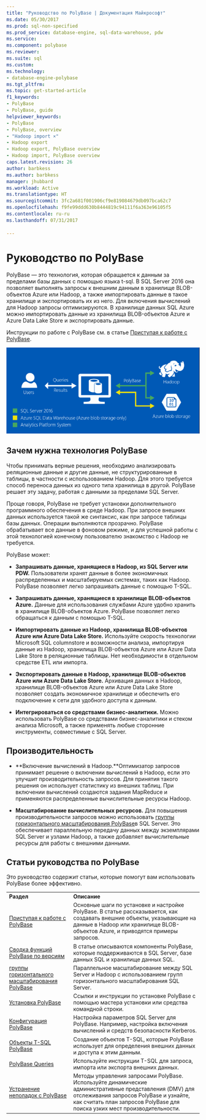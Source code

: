 ```yaml
---
title: "Руководство по PolyBase | Документация Майкрософт"
ms.date: 05/30/2017
ms.prod: sql-non-specified
ms.prod_service: database-engine, sql-data-warehouse, pdw
ms.service: 
ms.component: polybase
ms.reviewer: 
ms.suite: sql
ms.custom: 
ms.technology:
- database-engine-polybase
ms.tgt_pltfrm: 
ms.topic: get-started-article
f1_keywords:
- PolyBase
- PolyBase, guide
helpviewer_keywords:
- PolyBase
- PolyBase, overview
- "Hadoop import ×"
- Hadoop export
- Hadoop export, PolyBase overview
- Hadoop import, PolyBase overview
caps.latest.revision: 26
author: barbkess
ms.author: barbkess
manager: jhubbard
ms.workload: Active
ms.translationtype: HT
ms.sourcegitcommit: 3fc2a681f001906cf9e819084679db097bca62c7
ms.openlocfilehash: f9fe99ddd630b8444819c94111f6a363e96105f5
ms.contentlocale: ru-ru
ms.lasthandoff: 07/31/2017

---
```

# <a name="polybase-guide"></a>Руководство по PolyBase

  PolyBase — это технология, которая обращается к данным за пределами базы данных с помощью языка t-sql.  В SQL Server 2016 она позволяет выполнять запросы к внешним данным в хранилище BLOB-объектов Azure или Hadoop, а также импортировать данные в такое хранилище и экспортировать их из него. Для включения вычислений для Hadoop запросы оптимизируются. В хранилище данных SQL Azure можно импортировать данные из хранилища BLOB-объектов Azure и Azure Data Lake Store и экспортировать данные.
  
  
 Инструкции по работе с PolyBase см. в статье [Приступая к работе с PolyBase](../../relational-databases/polybase/get-started-with-polybase.md).  
  
 ![Логическая схема использования PolyBase](../../relational-databases/polybase/media/polybase-logical.png "логическая схема использования PolyBase")  
  
## <a name="why-use-polybase"></a>Зачем нужна технология PolyBase  
Чтобы принимать верные решения, необходимо анализировать реляционные данные и другие данные, не структурированные в таблицы, в частности с использованием Hadoop. Для этого требуется способ переноса данных из одного типа хранилища в другой. PolyBase решает эту задачу, работая с данными за пределами SQL Server.  
  
Проще говоря, PolyBase не требует установки дополнительного программного обеспечения в среде Hadoop. При запросе внешних данных используется такой же синтаксис, как при запросе таблицы базы данных. Операции выполняются прозрачно. PolyBase обрабатывает все данные в фоновом режиме, и для успешной работы с этой технологией конечному пользователю знакомство c Hadoop не требуется. 
  
 PolyBase может:  
  
-   **Запрашивать данные, хранящиеся в Hadoop, из SQL Server или PDW.** Пользователи хранят данные в более экономичных распределенных и масштабируемых системах, таких как Hadoop. PolyBase позволяет легко запрашивать данные с помощью T-SQL.  
  
-   **Запрашивать данные, хранящиеся в хранилище BLOB-объектов Azure.** Данные для использования службами Azure удобно хранить в хранилище BLOB-объектов Azure.  PolyBase позволяет легко обращаться к данным с помощью T-SQL.  
  
-   **Импортировать данные из Hadoop, хранилища BLOB-объектов Azure или Azure Data Lake Store.** Используйте скорость технологии Microsoft SQL columnstore и возможности анализа, импортируя данные из Hadoop, хранилища BLOB-объектов Azure или Azure Data Lake Store в реляционные таблицы. Нет необходимости в отдельном средстве ETL или импорта.  

-   **Экспортировать данные в Hadoop, хранилище BLOB-объектов Azure или Azure Data Lake Store.** Архивация данных в Hadoop, хранилище BLOB-объектов Azure или Azure Data Lake Store позволяет создать экономичное хранилище и обеспечить его подключение к сети для удобного доступа к данным.  
  
-   **Интегрироваться со средствами бизнес-аналитики.** Можно использовать PolyBase со средствами бизнес-аналитики и стеком анализа Microsoft, а также применять любые сторонние инструменты, совместимые с SQL Server.  
  
## <a name="performance"></a>Производительность  
  
-   **Включение вычислений в Hadoop.**Оптимизатор запросов принимает решение о включении вычислений в Hadoop, если это улучшит производительность запросов.  Для принятия такого решения он использует статистику из внешних таблиц.   При включении вычислений создаются задания MapReduce и применяются распределенные вычислительные ресурсы Hadoop.  
  
-   **Масштабирование вычислительных ресурсов.** Для повышения производительности запросов можно использовать [группы горизонтального масштабирования PolyBase](../../relational-databases/polybase/polybase-scale-out-groups.md)в SQL Server. Это обеспечивает параллельную передачу данных между экземплярами SQL Server и узлами Hadoop, а также добавляет вычислительные ресурсы для работы с внешними данными.  
  
## <a name="polybase-guide-topics"></a>Статьи руководства по PolyBase  
 Это руководство содержит статьи, которые помогут вам использовать PolyBase более эффективно.  
  
|||  
|-|-|  
|**Раздел**|**Описание**|  
|[Приступая к работе с PolyBase](../../relational-databases/polybase/get-started-with-polybase.md)|Основные шаги по установке и настройке PolyBase. В статье рассказывается, как создавать внешние объекты, указывающие на данные в Hadoop или хранилище BLOB-объектов Azure, и приводятся примеры запросов.|  
|[Сводка функций PolyBase по версиям](../../relational-databases/polybase/polybase-versioned-feature-summary.md)|В статье описываются компоненты PolyBase, которые поддерживаются в SQL Server, базе данных SQL и хранилище данных SQL.|  
|[группы горизонтального масштабирования PolyBase](../../relational-databases/polybase/polybase-scale-out-groups.md)|Параллельное масштабирование между SQL Server и Hadoop с использованием групп горизонтального масштабирования SQL Server.|  
|[Установка PolyBase](../../relational-databases/polybase/polybase-installation.md)|Ссылки и инструкции по установке PolyBase с помощью мастера установки или средства командной строки.|  
|[Конфигурация PolyBase](../../relational-databases/polybase/polybase-configuration.md)|Настройка параметров SQL Server для PolyBase.  Например, настройка включения вычислений и средств безопасности Kerberos.|  
|[Объекты T-SQL PolyBase](../../relational-databases/polybase/polybase-t-sql-objects.md)|Создание объектов T-SQL, которые PolyBase использует для определения внешних данных и доступа к этим данным.|  
|[PolyBase Queries](../../relational-databases/polybase/polybase-queries.md)|Используйте инструкции T-SQL для запроса, импорта или экспорта внешних данных.|  
|[Устранение неполадок c PolyBase](../../relational-databases/polybase/polybase-troubleshooting.md)|Методы управления запросами PolyBase. Используйте динамические административные представления (DMV) для отслеживания запросов PolyBase и узнайте, как считать план запросов PolyBase для поиска узких мест производительности.|  
  
  

